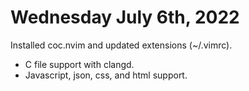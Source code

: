 # Wednesday July 6th, 2022

Installed coc.nvim and updated extensions (~/.vimrc).

- C file support with clangd.
- Javascript, json, css, and html support.

